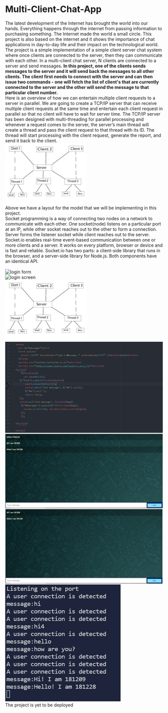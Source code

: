 # Multi-Client-Chat-App

The latest development of the Internet has brought the world into our hands. Everything happens through the internet from passing information to purchasing something. The Internet made the world a small circle. This project is also based on the internet and it shows the importance of chat applications in day-to-day life and their impact on the technological world.
</br>
The project is a simple implementation of a simple client server chat system where once clients are connected to the server, then they can communicate with each other. In a multi-client chat server, N clients are connected to a server and send messages. 
**In this project, one of the clients sends messages to the server and it will send back the messages to all other clients. The client first needs to connect with the server and can then issue two commands - one will fetch the list of client's that are currently connected to the server and the other will send the message to that particular client number.**
</br>
Here is an overview of how we can entertain multiple client requests to a server in parallel. We are going to create a TCP/IP server that can receive multiple client requests at the same time and entertain each client request in parallel so that no client will have to wait for server time. The TCP/IP server has been designed with multi-threading for parallel processing and whenever a request comes to the server, the server’s main thread will create a thread and pass the client request to that thread with its ID. The thread will start processing with the client request, generate the report, and send it back to the client.
</br>
![protocol](protocol.png)
</br>
Above we have a layout for the model that we will be implementing in this project.
</br>
Socket programming is a way of connecting two nodes on a network to communicate with each other. One socket(node) listens on a particular port at an IP, while other socket reaches out to the other to form a connection. Server forms the listener socket while client reaches out to the server.
Socket.io enables real-time event-based communication between one or more clients and a server. It works on every platform, browser or device and is fast and reliable. Socket.io has two parts: a client-side library that runs in the browser, and a server-side library for Node.js. Both components have an identical API.
</br>
</br>
![login form](login-form.png)
</br>
![login screen](login-screen.png)
</br>
![indec](protocol.png)
</br>
![protocol](index.png)
</br>
![client1](client1.png)
</br>
![client2](client2.png)
</br>
![server](server.png)
</br>
The project is yet to be deployed

